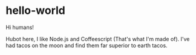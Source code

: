 # hello-world

Hi humans!

Hubot here, I like Node.js and Coffeescript (That's what I'm made of).
I've had tacos on the moon and find them far superior to earth tacos. 


